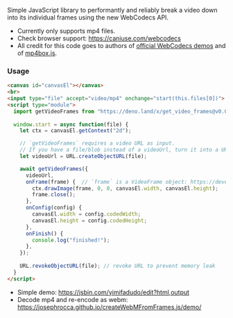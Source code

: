 Simple JavaScript library to performantly and reliably break a video down into its individual frames using the new WebCodecs API.

 * Currently only supports mp4 files.
 * Check browser support: https://caniuse.com/webcodecs
 * All credit for this code goes to authors of [official WebCodecs demos](https://w3c.github.io/webcodecs/samples/video-decode-display/) and of [mp4box.js](https://github.com/gpac/mp4box.js/).

### Usage
```html
<canvas id="canvasEl"></canvas>
<br>
<input type="file" accept="video/mp4" onchange="start(this.files[0])">
<script type="module">
  import getVideoFrames from "https://deno.land/x/get_video_frames@v0.0.9/mod.js"
  
  window.start = async function(file) {
    let ctx = canvasEl.getContext("2d"); 

    // `getVideoFrames` requires a video URL as input.
    // If you have a file/blob instead of a videoUrl, turn it into a URL like this:
    let videoUrl = URL.createObjectURL(file);

    await getVideoFrames({
      videoUrl,
      onFrame(frame) {  // `frame` is a VideoFrame object: https://developer.mozilla.org/en-US/docs/Web/API/VideoFrame
        ctx.drawImage(frame, 0, 0, canvasEl.width, canvasEl.height);
        frame.close();
      },
      onConfig(config) {
        canvasEl.width = config.codedWidth;
        canvasEl.height = config.codedHeight;
      },
      onFinish() {
        console.log("finished!");
      },
    });
    
    URL.revokeObjectURL(file); // revoke URL to prevent memory leak
  }
</script> 
```

 * Simple demo: https://jsbin.com/yimifadudo/edit?html,output
 * Decode mp4 and re-encode as webm: https://josephrocca.github.io/createWebMFromFrames.js/demo/
